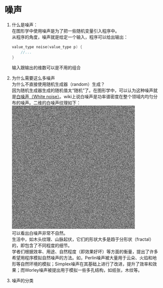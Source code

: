 # 噪声

1. 什么是噪声：  
在图形学中使用噪声是为了把一些随机变量引入程序中。  
从程序的角度，噪声就是给定一个输入，程序可以给出输出：  
    ``` C
    value_type noise(value_type p) {
        //...
    }
    ```
    输入跟输出的维数可以是不用的组合  

2. 为什么需要这么多噪声  
为什么不直接使用随机生成器（random）生成？  
因为随机生成器生成的随机值太“随机”了。在图形学中，可以认为这种噪声就是[白噪声（White noise）](https://en.wikipedia.org/wiki/White_noise)。wiki上说白噪声是功率谱密度在整个领域内均匀分布的噪声。二维的白噪声纹理如下：  
![](img/noise-1)  
可以看出白噪声非常不自然。  
生活中，如木头纹理、山脉起伏，它们的形状大多是趋于分形状（fractal）的，即包含了不同程度的细节。  
学者们根据效率、用途、自然程度（即效果好坏）等方面的衡量，提出了许多希望用程序模拟自然噪声的方法。如，Perlin噪声被大量用于云朵、火焰和地形等自然环境的模拟；Simplex噪声在其基础上进行了改进，提升了效率和效果；而Worley噪声被提出用于模拟一些多孔结构，如纸张，木纹等。

3. 噪声的分类

